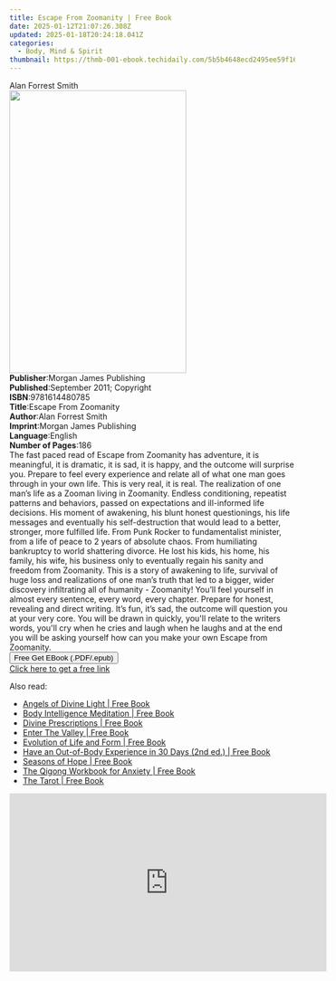 ```yaml
---
title: Escape From Zoomanity | Free Book
date: 2025-01-12T21:07:26.308Z
updated: 2025-01-18T20:24:18.041Z
categories:
  - Body, Mind & Spirit
thumbnail: https://thmb-001-ebook.techidaily.com/5b5b4648ecd2495ee59f16d60ef529043797781bc901c382b32b955ee4e163eb.jpg
---
```

<main id="book-container">
  <div class="flex flex-col">
    <div class="book-brief flex-1 py-6 px-4 sm:p-6 md:py-10 md:px-8">
      <!-- brief-->
      <div class="book-brief-main">Alan Forrest Smith</div>
    </div>
    <div
      class="book-meta-info flex-1 grid gap-4 col-start-1 col-end-3 row-start-1 sm:mb-6 sm:grid-cols-4 lg:gap-6 lg:col-start-2 lg:row-end-6 lg:row-span-6 lg:mb-0"
    >
      <div
        class="book-meta-info-left place-content-center mt-4 p-4 text-sm leading-6 col-start-2 col-span-2 dark:text-slate-400"
      >
        <img
          class="w-full h-500 object-cover rounded-lg sm:h-255 sm:col-span-2 lg:col-span-full"
          src="https://img-001-ebook.techidaily.com/718dafa8207ebae6bf056251bb34b2b897d7d8ff35a92ff0700568804448ca08.jpg"
          alt=""
          width="312"
          height="500"
        />
      </div>
      <div
        class="book-meta-info-right mt-2 col-start-1 row-start-2 col-span-3 self-center"
      >
        <!-- meta data  -->
        <div class="flex flex-col px-4 md:px-8">
          <div class="flex-1">
            <strong>Publisher</strong>:<span class="px-2"
              >Morgan James Publishing</span
            >
          </div>
          <div class="flex-1">
            <strong>Published</strong>:<span class="px-2"
              >September 2011; Copyright</span
            >
          </div>
          <div class="flex-1">
            <strong>ISBN</strong>:<span class="px-2">9781614480785</span>
          </div>
          <div class="flex-1">
            <strong>Title</strong>:<span class="px-2"
              >Escape From Zoomanity</span
            >
          </div>
          <div class="flex-1">
            <strong>Author</strong>:<span class="px-2">Alan Forrest Smith</span>
          </div>
          <div class="flex-1">
            <strong>Imprint</strong>:<span class="px-2"
              >Morgan James Publishing</span
            >
          </div>
          <div class="flex-1">
            <strong>Language</strong>:<span class="px-2">English</span>
          </div>
          <div class="flex-1">
            <strong>Number of Pages</strong>:<span class="px-2">186</span>
          </div>
        </div>
      </div>
    </div>
    <div class="book-description flex-1 py-6 px-4 sm:p-6 md:py-10 md:px-8">
      <div class="book-description-main">
        <div accordion-content="" id="description">
          The fast paced read of Escape from Zoomanity has adventure, it is
          meaningful, it is dramatic, it is sad, it is happy, and the outcome
          will surprise you. Prepare to feel every experience and relate all of
          what one man goes through in your own life. This is very real, it is
          real. The realization of one man’s life as a Zooman living in
          Zoomanity. Endless conditioning, repeatist patterns and behaviors,
          passed on expectations and ill-informed life decisions. His moment of
          awakening, his blunt honest questionings, his life messages and
          eventually his self-destruction that would lead to a better, stronger,
          more fulfilled life. From Punk Rocker to fundamentalist minister, from
          a life of peace to 2 years of absolute chaos. From humiliating
          bankruptcy to world shattering divorce. He lost his kids, his home,
          his family, his wife, his business only to eventually regain his
          sanity and freedom from Zoomanity. This is a story of awakening to
          life, survival of huge loss and realizations of one man’s truth that
          led to a bigger, wider discovery infiltrating all of humanity -
          Zoomanity! You’ll feel yourself in almost every sentence, every word,
          every chapter. Prepare for honest, revealing and direct writing. It’s
          fun, it’s sad, the outcome will question you at your very core. You
          will be drawn in quickly, you'll relate to the writers words, you'll
          cry when he cries and laugh when he laughs and at the end you will be
          asking yourself how can you make your own Escape from Zoomanity.
        </div>
        <div class="accordion-fader"></div>
      </div>
    </div>
    <div class="book-excerpts flex-1 py-6 px-4 sm:p-6 md:py-10 md:px-8"></div>
    <div
      class="book-about-author flex-1 py-6 px-4 sm:p-6 md:py-10 md:px-8"
    ></div>
    <div class="book-free-get flex-1 py-6 px-4 sm:p-6 md:py-10 md:px-8">
      <button
        id="btn-free-get"
        class="bg-blue-500 hover:bg-blue-700 text-white font-bold py-2 px-4 rounded"
      >
        Free Get EBook (.PDF/.epub)
      </button>
      <div id="countdown-display" class="px-2 text-lg mt-2"></div>
      <a
        id="free-link"
        class="hidden bg-blue-500 hover:bg-blue-700 text-white font-bold py-2 px-4 rounded"
        href="https://www.ebooks.com/en-us/book/96465792/escape-from-zoomanity/alan-forrest-smith/"
        target="_blank"
        >Click here to get a free link</a
      >
    </div>
    <script>
      let countdownTime = 0;
      let countdownInterval = null;
      document
        .getElementById('btn-free-get')
        .addEventListener('click', startCountdown);
      function startCountdown() {
        countdownTime = new Date().getTime() + 60000 * 3;
        countdownInterval = setInterval(updateCountdown, 1000);
        document.getElementById('btn-free-get').disabled = true;
        document
          .getElementById('btn-free-get')
          .classList.add('bg-gray-500', 'cursor-not-allowed');
      }
      function updateCountdown() {
        let currentTime = new Date().getTime();
        let timeLeft = countdownTime - currentTime;
        let secondsLeft = Math.floor(timeLeft / 1000);
        document.getElementById('countdown-display').innerHTML =
          `Remaining time: ${secondsLeft} seconds.`;
        if (secondsLeft <= 0) {
          clearInterval(countdownInterval);
          document.getElementById('btn-free-get').classList.add('hidden');
          document.getElementById('free-link').classList.remove('hidden');
          document.getElementById('countdown-display').innerHTML = '';
        }
      }
    </script>
  </div>
</main>

<ins class="adsbygoogle"
      style="display:block"
      data-ad-client="ca-pub-7571918770474297"
      data-ad-slot="8358498916"
      data-ad-format="auto"
      data-full-width-responsive="true"></ins>
    

<span class="atpl-alsoreadstyle">Also read:</span>
<div><ul>
<li><a href="https://novels-ebooks.techidaily.com/1724714-9781476775746-angels-of-divine-light/"><u>Angels of Divine Light | Free Book</u></a></li>
<li><a href="https://novels-ebooks.techidaily.com/1710022-9780857011213-body-intelligence-meditation/"><u>Body Intelligence Meditation | Free Book</u></a></li>
<li><a href="https://novels-ebooks.techidaily.com/1716816-9781466877863-divine-prescriptions/"><u>Divine Prescriptions | Free Book</u></a></li>
<li><a href="https://novels-ebooks.techidaily.com/1708841-9781466876576-enter-the-valley/"><u>Enter The Valley | Free Book</u></a></li>
<li><a href="https://novels-ebooks.techidaily.com/1716377-9781776537365-evolution-of-life-and-form/"><u>Evolution of Life and Form | Free Book</u></a></li>
<li><a href="https://novels-ebooks.techidaily.com/1708844-9781466876385-have-an-out-of-body-experience-in-30-days-2nd-ed/"><u>Have an Out-of-Body Experience in 30 Days (2nd ed.) | Free Book</u></a></li>
<li><a href="https://novels-ebooks.techidaily.com/1712936-9781473510333-seasons-of-hope/"><u>Seasons of Hope | Free Book</u></a></li>
<li><a href="https://novels-ebooks.techidaily.com/1710061-9781608829507-the-qigong-workbook-for-anxiety/"><u>The Qigong Workbook for Anxiety | Free Book</u></a></li>
<li><a href="https://novels-ebooks.techidaily.com/1713677-9781615645459-the-tarot/"><u>The Tarot | Free Book</u></a></li>
</ul></div>

<!-- affiliate ads begin -->
<iframe width="560" height="315" src="https://www.youtube.com/embed/ITtcSWvS8bo?si=4M4BfMgaabrW6148" title="YouTube video player" frameborder="0" allow="accelerometer; autoplay; clipboard-write; encrypted-media; gyroscope; picture-in-picture; web-share" referrerpolicy="strict-origin-when-cross-origin" allowfullscreen></iframe>
<!-- affiliate ads end -->


